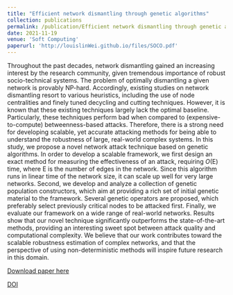 ```yaml
---
title: "Efficient network dismantling through genetic algorithms"
collection: publications
permalink: /publication/Efficient network dismantling through genetic algorithms
date: 2021-11-19
venue: 'Soft Computing'
paperurl: 'http://louislinWei.github.io/files/SOCO.pdf'
---
```

Throughout the past decades, network dismantling gained an increasing interest by the research community, given tremendous importance of robust socio-technical systems. The problem of optimally dismantling a given network is provably NP-hard. Accordingly, existing studies on network dismantling resort to various heuristics, including the use of node centralities and finely tuned decycling and cutting techniques. However, it is known that these existing techniques largely lack the optimal baseline. Particularly, these techniques perform bad when compared to (expensive-to-compute) betweenness-based attacks. Therefore, there is a strong need for developing scalable, yet accurate attacking methods for being able to understand the robustness of large, real-world complex systems. In this study, we propose a novel network attack technique based on genetic algorithms. In order to develop a scalable framework, we first design an exact method for measuring the effectiveness of an attack, requiring *O*(E) time, where E is the number of edges in the network. Since this algorithm runs in linear time of the network size, it can scale up well for very large networks. Second, we develop and analyze a collection of genetic population constructors, which aim at providing a rich set of initial genetic material to the framework. Several genetic operators are proposed, which preferably select previously critical nodes to be attacked first. Finally, we evaluate our framework on a wide range of real-world networks. Results show that our novel technique significantly outperforms the state-of-the-art methods, providing an interesting sweet spot between attack quality and computational complexity. We believe that our work contributes toward the scalable robustness estimation of complex networks, and that the perspective of using non-deterministic methods will inspire future research in this domain.

[Download paper here](http://academicpages.github.io/files/paper2.pdf)

[DOI](https://doi.org/10.1007/s00500-021-06475-w)





